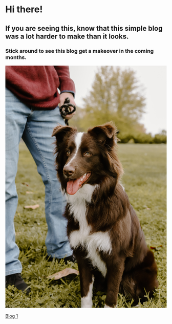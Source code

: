 # Hi there!
 ## If you are seeing this, know that this simple blog was a lot harder to make than it looks.
### Stick around to see this blog get a makeover in the coming months. 
![My dog](/img/luka.JPG)

[Blog 1](blog.md)
